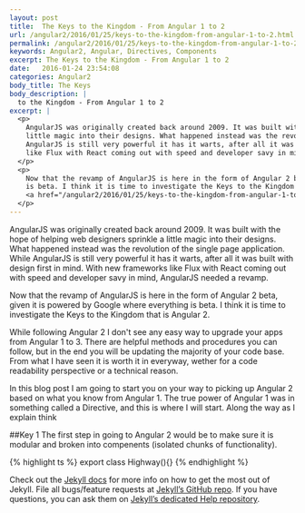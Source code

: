 ```yaml
---
layout: post
title:  The Keys to the Kingdom - From Angular 1 to 2
url: /angular2/2016/01/25/keys-to-the-kingdom-from-angular-1-to-2.html
permalink: /angular2/2016/01/25/keys-to-the-kingdom-from-angular-1-to-2.html
keywords: Angular2, Angular, Directives, Components
excerpt: The Keys to the Kingdom - From Angular 1 to 2
date:   2016-01-24 23:54:08
categories: Angular2
body_title: The Keys
body_description: |
  to the Kingdom - From Angular 1 to 2
excerpt: |
  <p>
    AngularJS was originally created back around 2009. It was built with the hope of helping web designers sprinkle a
    little magic into their designs. What happened instead was the revolution of the single page application. While
    AngularJS is still very powerful it has it warts, after all it was built with design first in mind. With new frameworks
    like Flux with React coming out with speed and developer savy in mind, AngularJS needed a revamp.
  </p>
  <p>
    Now that the revamp of AngularJS is here in the form of Angular 2 beta, given it is powered by Google where everything
    is beta. I think it is time to investigate the Keys to the Kingdom that is Angular 2
    <a href="/angular2/2016/01/25/keys-to-the-kingdom-from-angular-1-to-2.html">... read more</a>
  </p>
---
```

AngularJS was originally created back around 2009. It was built with the hope of helping web designers sprinkle a
little magic into their designs. What happened instead was the revolution of the single page application. While
AngularJS is still very powerful it has it warts, after all it was built with design first in mind. With new frameworks
like Flux with React coming out with speed and developer savy in mind, AngularJS needed a revamp.

Now that the revamp of AngularJS is here in the form of Angular 2 beta, given it is powered by Google where everything
is beta. I think it is time to investigate the Keys to the Kingdom that is Angular 2.

While following Angular 2 I don't see any easy way to upgrade your apps from Angular 1 to 3. There are helpful methods
and procedures you can follow, but in the end you will be updating the majority of your code base. From what I have seen
it is worth it in everyway, wether for a code readability perspective or a technical reason.

In this blog post I am going to start you on your way to picking up Angular 2 based on what you know from Angular 1. The
true power of Angular 1 was in something called a Directive, and this is where I will start. Along the way as I explain
think

##Key 1
The first step in going to Angular 2 would be to make sure it is modular and broken into compenents (isolated chunks of
functionality).


{% highlight ts %}
export class Highway(){}
{% endhighlight %}

Check out the [Jekyll docs][jekyll] for more info on how to get the most out of Jekyll. File all bugs/feature requests at [Jekyll’s GitHub repo][jekyll-gh]. If you have questions, you can ask them on [Jekyll’s dedicated Help repository][jekyll-help].

[jekyll]:      http://jekyllrb.com
[jekyll-gh]:   https://github.com/jekyll/jekyll
[jekyll-help]: https://github.com/jekyll/jekyll-help
